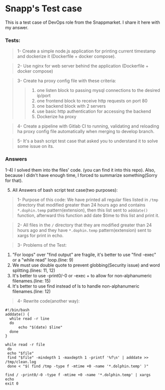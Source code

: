 # Snapp's Test case
This is a test case of DevOps role from the Snappmarket.
I share it here with my answer.

### Tests:
>1- Create a simple node.js application for printing current timestamp and dockerize it
(Dockerfile + docker compose).

>2- Use nginx for web server behind the application (Dockerfile + docker compose)

>3- Create ha proxy config file with these criteria:
>>1. one listen block to passing mysql connections to the desired ip/port
>>2. one frontend block to receive http requests on port 80
>>3. one backend block with 2 servers
>>4. use basic http authentication for accessing the backend
>>5. Dockerize ha proxy

>4- Create a pipeline with Gitlab CI to running, validating and reloading ha proxy config file
automatically when merging to develop branch.

>5- It's a bash script test case that asked you to understand it to solve some issue on its.


### Answers
1-4) I solved them into the files' code. (you can find it into this repo). Also, because I didn't have enough time, I forced to summarize something(Sorry for that).

5) All Answers of bash script test case(two purposes):

> 1- Purpose of this code: We have printed all regular files listed in `/tmp` directory that modified greater than 24 hours ago and contains `*.dophin.temp` pattern(extension), then this list sent to `adddate()` function, afterward this function add date $time to this list and print it.

> 2- All files in the `/` directory that they are modified greater than 24 hours ago and they have `*.dophin.temp` pattern(extension) sent to xargs for print in echo.

> 3- Problems of the Test:
  1. "For loops" over "find output" are fragile, it's better to use "find -exec" or a "while read" loop.(line: 9)
  2. We must use double quote to prevent globbing(Security issue) and word splitting.(lines: 11, 12)
  3. It's better to use -print0/-0 or -exec + to allow for non-alphanumeric filenames.(line: 15)
  4. It's better to use find instead of ls to handle non-alphanumeric filenames.(line: 12)

> 4- Rewrite code(another way):
```
#!/bin/bash
adddate() {
  while read -r line
  do
      echo "$(date) $line"
  done
}

while read -r file
 do
 echo "$file"
 find "$file" -mindepth 1 -maxdepth 1 -printf '%f\n' | adddate >> /tmp/clean.log
 done < "$( find /tmp -type f -mtime +0 -name '*.dolphin.temp' )"

find / -print0/-0 -type f -mtime +0 -name '*.dolphin.temp' | xargs echo
exit 0
```